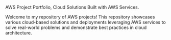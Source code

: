 AWS Project Portfolio,
Cloud Solutions Built with AWS Services.

Welcome to my repository of AWS projects! This repository showcases various cloud-based solutions and deployments leveraging AWS services to solve real-world problems and demonstrate best practices in cloud architecture.
